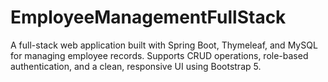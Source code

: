 # EmployeeManagementFullStack
A full-stack web application built with Spring Boot, Thymeleaf, and MySQL for managing employee records. Supports CRUD operations, role-based authentication, and a clean, responsive UI using Bootstrap 5.
